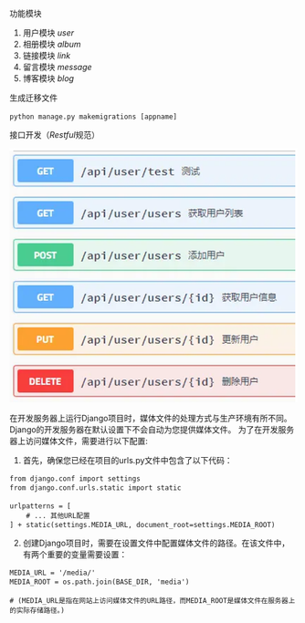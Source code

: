 功能模块

1. 用户模块 *user*
2. 相册模块 *album*
3. 链接模块 *link*
4. 留言模块 *message*
5. 博客模块 *blog*


生成迁移文件

`python manage.py makemigrations [appname]`


接口开发（*Restful*规范）

![img.png](picture/img.png)

在开发服务器上运行Django项目时，媒体文件的处理方式与生产环境有所不同。
Django的开发服务器在默认设置下不会自动为您提供媒体文件。
为了在开发服务器上访问媒体文件，需要进行以下配置:
1. 首先，确保您已经在项目的urls.py文件中包含了以下代码：
```
from django.conf import settings
from django.conf.urls.static import static

urlpatterns = [
    # ... 其他URL配置
] + static(settings.MEDIA_URL, document_root=settings.MEDIA_ROOT)
```
2. 创建Django项目时，需要在设置文件中配置媒体文件的路径。在该文件中，有两个重要的变量需要设置：
```
MEDIA_URL = '/media/'
MEDIA_ROOT = os.path.join(BASE_DIR, 'media')

# (MEDIA_URL是指在网站上访问媒体文件的URL路径，而MEDIA_ROOT是媒体文件在服务器上的实际存储路径。)
```
